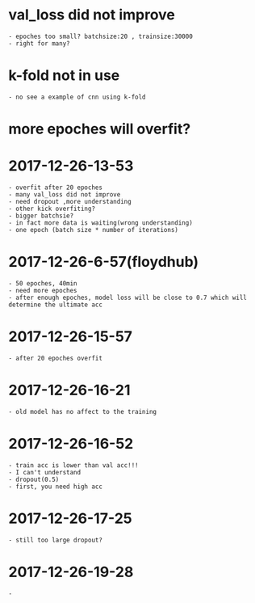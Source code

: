 # val_loss did not improve
	- epoches too small? batchsize:20 , trainsize:30000
	- right for many?
# k-fold not in use 
	- no see a example of cnn using k-fold
# more epoches will overfit?

# 2017-12-26-13-53
	- overfit after 20 epoches
	- many val_loss did not improve
	- need dropout ,more understanding
	- other kick overfiting?
	- bigger batchsie?
	- in fact more data is waiting(wrong understanding)
	- one epoch (batch size * number of iterations)
# 2017-12-26-6-57(floydhub)
	- 50 epoches, 40min
	- need more epoches
	- after enough epoches, model loss will be close to 0.7 which will determine the ultimate acc
# 2017-12-26-15-57
	- after 20 epoches overfit

# 2017-12-26-16-21
	- old model has no affect to the training

# 2017-12-26-16-52
	- train acc is lower than val acc!!!
	- I can't understand
	- dropout(0.5) 
	- first, you need high acc

# 2017-12-26-17-25
	- still too large dropout?

# 2017-12-26-19-28
	- 